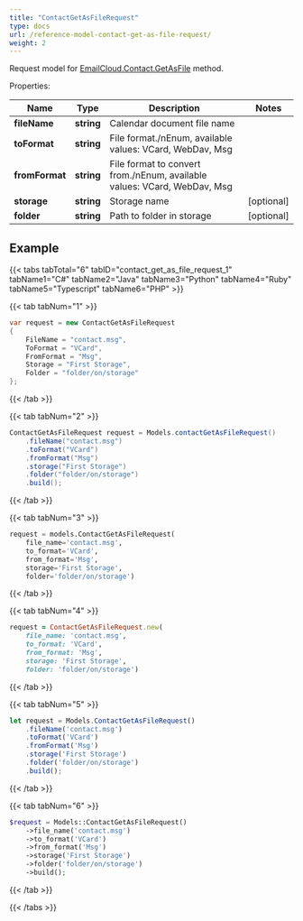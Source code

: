 ```yaml
---
title: "ContactGetAsFileRequest"
type: docs
url: /reference-model-contact-get-as-file-request/
weight: 2
---
```


Request model for [EmailCloud.Contact.GetAsFile](/email/reference-contact-api/#getasfile) method.

Properties:

Name | Type | Description | Notes
---- | ---- | ----------- | -----
**fileName** |**string**|Calendar document file name |
**toFormat** |**string**|File format./nEnum, available values: VCard, WebDav, Msg |
**fromFormat** |**string**|File format to convert from./nEnum, available values: VCard, WebDav, Msg |
**storage** |**string**|Storage name |[optional] 
**folder** |**string**|Path to folder in storage |[optional] 

## Example

{{< tabs tabTotal="6" tabID="contact_get_as_file_request_1" tabName1="C#" tabName2="Java" tabName3="Python" tabName4="Ruby" tabName5="Typescript" tabName6="PHP" >}}

{{< tab tabNum="1" >}}

```csharp
var request = new ContactGetAsFileRequest
{ 
    FileName = "contact.msg",
    ToFormat = "VCard",
    FromFormat = "Msg",
    Storage = "First Storage",
    Folder = "folder/on/storage"
};
```

{{< /tab >}}

{{< tab tabNum="2" >}}

```java
ContactGetAsFileRequest request = Models.contactGetAsFileRequest()
    .fileName("contact.msg")
    .toFormat("VCard")
    .fromFormat("Msg")
    .storage("First Storage")
    .folder("folder/on/storage")
    .build();
```

{{< /tab >}}

{{< tab tabNum="3" >}}

```python
request = models.ContactGetAsFileRequest(
    file_name='contact.msg',
    to_format='VCard',
    from_format='Msg',
    storage='First Storage',
    folder='folder/on/storage')
```

{{< /tab >}}

{{< tab tabNum="4" >}}

```ruby
request = ContactGetAsFileRequest.new(
    file_name: 'contact.msg',
    to_format: 'VCard',
    from_format: 'Msg',
    storage: 'First Storage',
    folder: 'folder/on/storage')
```

{{< /tab >}}

{{< tab tabNum="5" >}}

```typescript
let request = Models.ContactGetAsFileRequest()
    .fileName('contact.msg')
    .toFormat('VCard')
    .fromFormat('Msg')
    .storage('First Storage')
    .folder('folder/on/storage')
    .build();
```

{{< /tab >}}

{{< tab tabNum="6" >}}

```php
$request = Models::ContactGetAsFileRequest()
    ->file_name('contact.msg')
    ->to_format('VCard')
    ->from_format('Msg')
    ->storage('First Storage')
    ->folder('folder/on/storage')
    ->build();
```

{{< /tab >}}

{{< /tabs >}}

